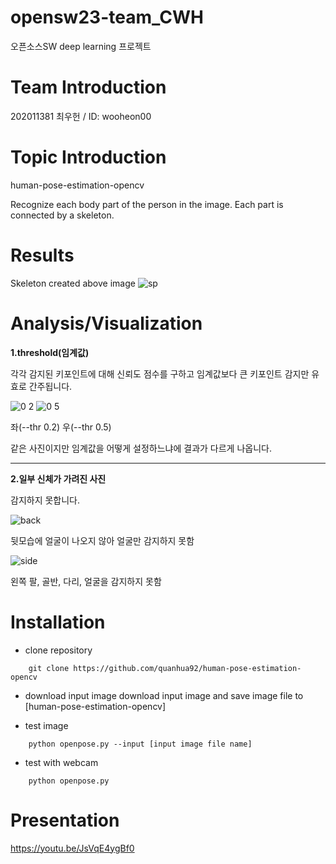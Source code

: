 # opensw23-team_CWH
오픈소스SW  deep learning 프로젝트



# Team Introduction
 202011381 최우헌 / ID: wooheon00



# Topic Introduction
  
human-pose-estimation-opencv

Recognize each body part of the person in the image.
Each part is connected by a skeleton.



# Results
Skeleton created above image
![sp](https://github.com/wooheon00/opensw23-team_CWH/assets/127184013/0d93d592-95a4-47e6-8c5c-e2fd6b2978e8)





# Analysis/Visualization

**1.threshold(임계값)**

각각 감지된 키포인트에 대해 신뢰도 점수를 구하고 임계값보다 큰 키포인트 감지만 유효로 간주됩니다.


![0 2](https://github.com/wooheon00/opensw23-team_CWH/assets/127184013/8e7dddef-89f5-42a9-a3cb-ef7fb3ce418a)
![0 5](https://github.com/wooheon00/opensw23-team_CWH/assets/127184013/7b4649f5-a886-45cc-a518-07e889dac727)

좌(--thr 0.2)  우(--thr 0.5)

같은 사진이지만 임계값을 어떻게 설정하느냐에 결과가 다르게 나옵니다.


***



**2.일부 신체가 가려진 사진**

감지하지 못합니다.

![back](https://github.com/wooheon00/opensw23-team_CWH/assets/127184013/b71789dc-5d75-45ab-834e-8cd3b20f2526)


뒷모습에 얼굴이 나오지 않아 얼굴만 감지하지 못함

![side](https://github.com/wooheon00/opensw23-team_CWH/assets/127184013/4c292411-d28b-4949-a382-af72b55d2736)


왼쪽 팔, 골반, 다리, 얼굴을 감지하지 못함



# Installation

- clone repository
```
    git clone https://github.com/quanhua92/human-pose-estimation-opencv
```
- download input image
download input image
and save image file to [human-pose-estimation-opencv] 

- test image
```
    python openpose.py --input [input image file name]
```
- test with webcam
```
    python openpose.py
```

# Presentation

https://youtu.be/JsVqE4ygBf0

